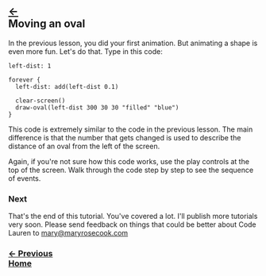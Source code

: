 ## <div class="top-nav-backwards">[←](#doing-an-action-a-lot-of-times)</div> Moving an oval


In the previous lesson, you did your first animation. But animating a shape is even more fun. Let's do that.  Type in this code:

```
left-dist: 1

forever {
  left-dist: add(left-dist 0.1)

  clear-screen()
  draw-oval(left-dist 300 30 30 "filled" "blue")
}
```

This code is extremely similar to the code in the previous lesson.  The main difference is that the number that gets changed is used to describe the distance of an oval from the left of the screen.

Again, if you're not sure how this code works, use the play controls at the top of the screen. Walk through the code step by step to see the sequence of events.

### Next

That's the end of this tutorial. You've covered a lot. I'll publish more tutorials very soon. Please send feedback on things that could be better about Code Lauren to [mary@maryrosecook.com](mailto:mary@maryrosecook.com)

### [← Previous](#doing-an-action-a-lot-of-times) <div class="next">[Home](#home)</div>

